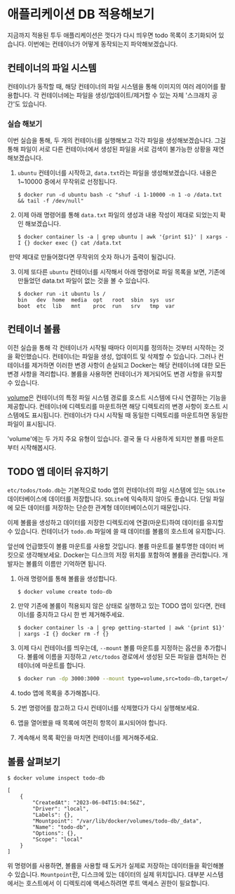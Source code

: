 # 애플리케이션 DB 적용해보기

지금까지 적용된 투두 애플리케이션은 껏다가 다시 띄우면 todo 목록이 초기화되어 있습니다. 이번에는 컨테이너가 어떻게 동작되는지 파악해보겠습니다.

## 컨테이너의 파일 시스템

컨테이너가 동작할 때, 해당 컨테이너의 파일 시스템을 통해 이미지의 여러 레이어를 활용합니다. 각 컨테이너에는 파일을 생성/업데이트/제거할 수 있는 자체 '스크래치 공간'도 있습니다.

### 실습 해보기

이번 실습을 통해, 두 개의 컨테이너를 실행해보고 각각 파일을 생성해보겠습니다. 그걸 통해 파일이 서로 다른 컨테이너에서 생성된 파일을 서로 검색이 불가능한 상황을 재연해보겠습니다.

1. `ubuntu` 컨테이너를 시작하고, `data.txt`라는 파일을 생성해보겠습니다. 내용은 1~10000 중에서 무작위로 선정됩니다.

   ```shell
   $ docker run -d ubuntu bash -c "shuf -i 1-10000 -n 1 -o /data.txt && tail -f /dev/null"
   ```


2. 이제 아래 명령어를 통해 `data.txt` 파일의 생성과 내용 작성이 제대로 되었는지 확인 해보겠습니다.

   ```shell
   $ docker container ls -a | grep ubuntu | awk '{print $1}' | xargs -I {} docker exec {} cat /data.txt
   ```

​		만약 제대로 만들어졌다면 무작위의 숫자 하나가 출력이 될겁니다.

3. 이제 또다른 `ubuntu` 컨테이너를 시작해서 아래 명령어로 파일 목록을 보면, 기존에 만들었던 data.txt 파일이 없는 것을 볼 수 있습니다.

   ```shell
   $ docker run -it ubuntu ls /
   bin   dev  home  media  opt   root  sbin  sys  usr
   boot  etc  lib   mnt    proc  run   srv   tmp  var
   ```

## 컨테이너 볼륨

이전 실습을 통해 각 컨테이너가 시작될 때마다 이미지를 정의하는 것부터 시작하는 것을 확인했습니다. 컨테이너는 파일을 생성, 업데이트 및 삭제할 수 있습니다. 그러나 컨테이너를 제거하면 이러한 변경 사항이 손실되고 Docker는 해당 컨테이너에 대한 모든 변경 사항을 격리합니다. 볼륨을 사용하면 컨테이너가 제거되어도 변경 사항을 유지할 수 있습니다.

[volume](https://docs.docker.com/storage/volumes/)은 컨테이너의 특정 파일 시스템 경로를 호스트 시스템에 다시 연결하는 기능을 제공합니다. 컨테이너에 디렉토리를 마운트하면 해당 디렉토리의 변경 사항이 호스트 시스템에도 표시됩니다. 컨테이너가 다시 시작될 때 동일한 디렉토리를 마운트하면 동일한 파일이 표시됩니다.

'volume'에는 두 가지 주요 유형이 있습니다. 결국 둘 다 사용하게 되지만 볼륨 마운트 부터 시작해봅시다.

## TODO 앱 데이터 유지하기

`etc/todos/todo.db`는 기본적으로 todo 앱의 컨테이너의 파일 시스템에 있는 `SQLite` 데이터베이스에 데이터를 저장합니다. `SQLite`에 익숙하지 않아도 좋습니다. 단일 파일에 모든 데이터를 저장하는 단순한 관계형 데이터베이스이기 때문입니다.

이제 볼륨을 생성하고 데이터를 저장한 디렉토리에 연결(마운트)하여 데이터를 유지할 수 있습니다. 컨테이너가 `todo.db` 파일에 쓸 때 데이터를 볼륨의 호스트에 유지합니다.

앞선에 언급했듯이 볼륨 마운트를 사용할 것입니다. 볼륨 마운트를 불투명한 데이터 버킷으로 생각해보세요. Docker는 디스크의 저장 위치를 포함하여 볼륨을 관리합니다. 개발자는 볼륨의 이름만 기억하면 됩니다.

1. 아래 명령어를 통해 볼륨을 생성합니다.

   ```shell
   $ docker volume create todo-db
   ```

2. 만약 기존에 볼륨이 적용되지 않은 상태로 실행하고 있는 TODO 앱이 있다면, 컨테이너를 중지하고 다시 한 번 제거해주세요.

   ```shell
   $ docker container ls -a | grep getting-started | awk '{print $1}' | xargs -I {} docker rm -f {}
   ```

3. 이제 다시 컨테이너를 띄우는데, `--mount` 볼륨 마운트를 지정하는 옵션을 추가합니다. 볼륨에 이름을 지정하고 `/etc/todos` 경로에서 생성된 모든 파일을 캡처하는 컨테이너에 마운트를 합니다.

   ```sh
   $ docker run -dp 3000:3000 --mount type=volume,src=todo-db,target=/etc/todos getting-started

4. todo 앱에 목록을 추가해봅니다.

5. 2번 명령어를 참고하고 다시 컨테이너를 삭제했다가 다시 실행해보세요.

6. 앱을 열어봤을 때 목록에 여전히 항목이 표시되어야 합니다.

7. 계속해서 목록 확인을 마치면 컨테이너를 제거해주세요.

## 볼륨 살펴보기

```shell
$ docker volume inspect todo-db

[
    {
        "CreatedAt": "2023-06-04T15:04:56Z",
        "Driver": "local",
        "Labels": {},
        "Mountpoint": "/var/lib/docker/volumes/todo-db/_data",
        "Name": "todo-db",
        "Options": {},
        "Scope": "local"
    }
]
```

위 명령어를 사용하면, 볼륨을 사용할 때 도커가 실제로 저장하는 데이터들을 확인해볼 수 있습니다. `Mountpoint`란, 디스크에 있는 데이터의 실제 위치입니다. 대부분 시스템에서는 호스트에서 이 디렉토리에 액세스하려면 루트 액세스 권한이 필요합니다.

